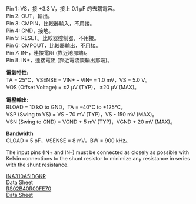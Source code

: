 Pin 1: VS，接 +3.3 V，接上 0.1 μF 的去耦電容。  
Pin 2: OUT，輸出。  
Pin 3: CMPIN，比較器輸入，不用接。  
Pin 4: GND，接地。  
Pin 5: RESET。比較器控制器，不用接。  
Pin 6: CMPOUT，比較器輸出，不用接。  
Pin 7: IN-，連接電阻 (靠近地那端)。  
Pin 8: IN+，連接電阻 (靠近電流鏡輸出那端)。  
  
**電氣特性:**  
TA = 25°C，VSENSE = VIN+ – VIN– = 1.0 mV，VS = 5.0 V。  
VOS (Offset Voltage) = ±2 µV (TYP)， ±20 µV (MAX)。  
  
**電壓輸出:**  
RLOAD = 10 kΩ to GND，TA = –40°C to +125°C。  
VSP (Swing to VS) = VS - 70 mV (TYP)，VS - 150 mV (MAX)。  
VSN (Swing to GND) = VGND + 5 mV (TYP)，VGND + 20 mV (MAX)。  
  
**Bandwidth**  
CLOAD = 5 pF，VSENSE = 8 mV。BW = 900 kHz。  
  
The input pins (IN+ and IN–) must be connected as closely as possible with Kelvin connections to the shunt resistor to minimize any resistance in series with the shunt resistance.  
  
[INA310A5IDGKR](https://www.mouser.tw/ProductDetail/Texas-Instruments/INA310A5IDGKR?qs=ulEaXIWI0c9sKuCYLaAY4g%3D%3D)  
[Data Sheet](https://www.ti.com/lit/ds/symlink/ina310b.pdf?ts=1706015127637&ref_url=https%253A%252F%252Fwww.mouser.tw%252F)  
[RS02B40R00FE70](https://www.mouser.tw/ProductDetail/Vishay-Dale/RS02B40R00FE70?qs=0n%252BW%2FEG%252BKm74z5DZm0k6Ig%3D%3D)  
[Data Sheet](https://www.vishay.com/docs/30204/rsns.pdf)  